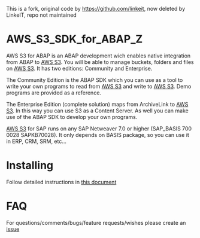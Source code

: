 This is a fork, original code by https://github.com/linkeit, now deleted by LinkeIT, repo not maintained

# AWS_S3_SDK_for_ABAP_Z
AWS S3 for ABAP is an ABAP development wich enables native integration from ABAP to <a href="https://aws.amazon.com/s3/" target="_blank">AWS S3</a>. You will be able to manage buckets, folders and files on <a href="https://aws.amazon.com/s3/" target="_blank">AWS S3</a>. It has two editions: Community and Enterprise.

The Community Edition is the ABAP SDK which you can use as a tool to write your own programs to read from <a href="https://aws.amazon.com/s3/" target="_blank">AWS S3</a> and write to <a href="https://aws.amazon.com/s3/" target="_blank">AWS S3</a>. Demo programs are provided as a reference.

The Enterprise Edition (complete solution) maps from ArchiveLink to <a href="https://aws.amazon.com/s3/" target="_blank">AWS S3</a>. In this way you can use S3 as a Content Server. As well you can make use of the ABAP SDK to develop your own programs.

<a href="https://aws.amazon.com/s3/" target="_blank">AWS S3</a> for SAP runs on any SAP Netweaver 7.0 or higher (SAP_BASIS 700 0028 SAPKB70028). It only depends on BASIS package, so you can use it in ERP, CRM, SRM, etc...

# Installing
Follow detailed instructions in <a href="https://github.com/LinkeIT/AWS_S3_SDK_for_ABAP/blob/master/S3ForSAP_SDK_Community_EditionZ.pdf" target="_blank">this document</a>

# FAQ
For questions/comments/bugs/feature requests/wishes please create an <a href="https://github.com/LinkeIT/AWS_S3_SDK_for_ABAP_Z/issues">issue</a>
